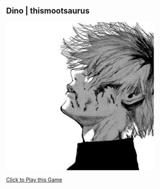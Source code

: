 
## Dino | thismootsaurus

<img class="profile-picture" src="thismootsga.jpg">

[Click to Play this Game](https://thismoots.ga)
